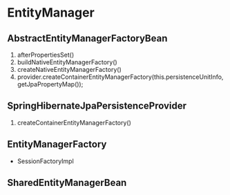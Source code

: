 # EntityManager

## AbstractEntityManagerFactoryBean

1. afterPropertiesSet()
2. buildNativeEntityManagerFactory()
3. createNativeEntityManagerFactory()
4. provider.createContainerEntityManagerFactory(this.persistenceUnitInfo, getJpaPropertyMap());

## SpringHibernateJpaPersistenceProvider

1. createContainerEntityManagerFactory()




## EntityManagerFactory

- SessionFactoryImpl


## SharedEntityManagerBean
